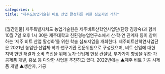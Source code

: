 ```yaml
---
categories: i
title: "제주도농업기술원 비트 산업 활성화를 위한 심포지엄 개최"
---
```

[월간인물] 제주특별자치도 농업기술원은 제주비트산학연사업단(단장 김창숙)과 함께 10월 7일 오후 1시 30분 제주대학교 친환경농업연구소에서 산·학·연 관계자 등이 참여하는 ‘제주 비트 산업 활성화’를 위한 학술 심포지엄을 개최한다. 제주비트산학연사업단은 2021년 농업인·산업체·학계·연구기관 전문위원으로 구성됐으며, 비트 산업에 대한 지역 현안 해결과 소비 촉진을 위해 농가·산업체 현장 컨설팅, 부가가치 향상을 위한 가공제품 개발, 홍보 등 다양한 사업을 추진하고 있다. 2022년에는 ▲제주 비트 가공 시제품 개발 ▲생산자, 가공